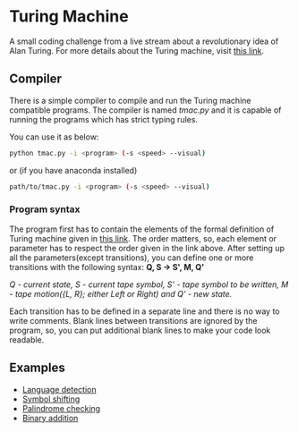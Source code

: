 # Turing Machine

A small coding challenge from a live stream about a revolutionary idea of Alan Turing. For more details about the Turing machine, visit [this link](https://en.wikipedia.org/wiki/Turing_machine).

## Compiler

There is a simple compiler to compile and run the Turing machine compatible programs. The compiler is named *tmac.py* and it is capable of running the programs which has strict typing rules.

You can use it as below:

```bash
python tmac.py -i <program> (-s <speed> --visual)
```

or (if you have anaconda installed)

```bash
path/to/tmac.py -i <program> (-s <speed> --visual)
```

### Program syntax

The program first has to contain the elements of the formal definition of Turing machine given in [this link](https://en.wikipedia.org/wiki/Turing_machine). The order matters, so, each element or parameter has to respect the order given in the link above. After setting up all the parameters(except transitions), you can define one or more transitions with the following syntax:
**Q, S -> S', M, Q'**

*Q - current state, S - current tape symbol, S' - tape symbol to be written, M - tape motion({L, R}; either Left or Right) and Q' - new state.*

Each transition has to be defined in a separate line and there is no way to write comments. Blank lines between transitions are ignored by the program, so, you can put additional blank lines to make your code look readable.

## Examples

- [Language detection](https://github.com/AliKhudiyev/Turing-Machine/tree/main/examples/language)
- [Symbol shifting](https://github.com/AliKhudiyev/Turing-Machine/tree/main/examples/shift)
- [Palindrome checking](https://github.com/AliKhudiyev/Turing-Machine/tree/main/examples/palindrome)
- [Binary addition](https://github.com/AliKhudiyev/Turing-Machine/tree/main/examples/binary-addition)
